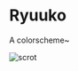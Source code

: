 # Ryuuko

A colorscheme~

![scrot](https://ipfs.pics/ipfs/Qmf5mGTc5MfU2Zz5GxNZB3MTrubMkeZc8hcV4C5aCBWHzd)
